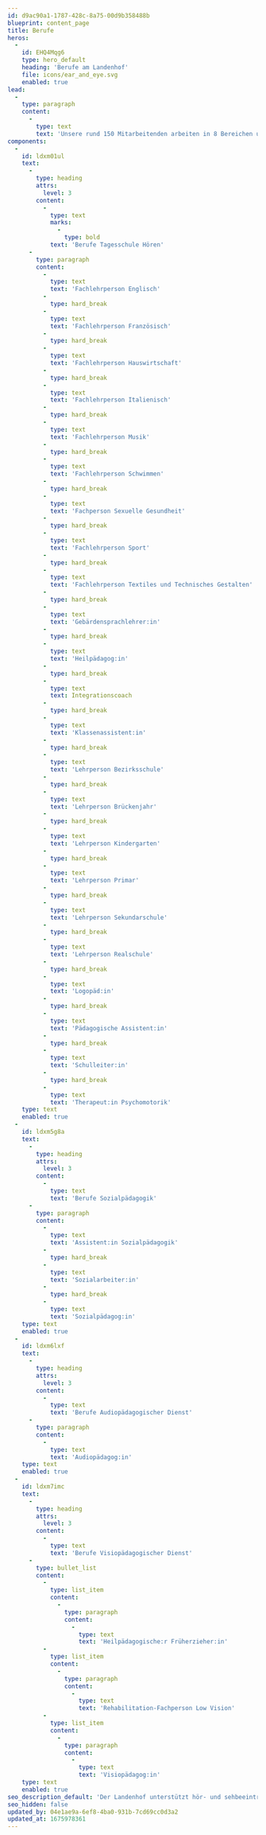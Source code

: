 ```yaml
---
id: d9ac90a1-1787-428c-8a75-00d9b358488b
blueprint: content_page
title: Berufe
heros:
  -
    id: EHQ4Mqg6
    type: hero_default
    heading: 'Berufe am Landenhof'
    file: icons/ear_and_eye.svg
    enabled: true
lead:
  -
    type: paragraph
    content:
      -
        type: text
        text: 'Unsere rund 150 Mitarbeitenden arbeiten in 8 Bereichen und knapp 50 unterschiedlichen Berufen. Sie sind es, die den Landenhof tragen, mitgestalten und prägen.'
components:
  -
    id: ldxm01ul
    text:
      -
        type: heading
        attrs:
          level: 3
        content:
          -
            type: text
            marks:
              -
                type: bold
            text: 'Berufe Tagesschule Hören'
      -
        type: paragraph
        content:
          -
            type: text
            text: 'Fachlehrperson Englisch'
          -
            type: hard_break
          -
            type: text
            text: 'Fachlehrperson Französisch'
          -
            type: hard_break
          -
            type: text
            text: 'Fachlehrperson Hauswirtschaft'
          -
            type: hard_break
          -
            type: text
            text: 'Fachlehrperson Italienisch'
          -
            type: hard_break
          -
            type: text
            text: 'Fachlehrperson Musik'
          -
            type: hard_break
          -
            type: text
            text: 'Fachlehrperson Schwimmen'
          -
            type: hard_break
          -
            type: text
            text: 'Fachperson Sexuelle Gesundheit'
          -
            type: hard_break
          -
            type: text
            text: 'Fachlehrperson Sport'
          -
            type: hard_break
          -
            type: text
            text: 'Fachlehrperson Textiles und Technisches Gestalten'
          -
            type: hard_break
          -
            type: text
            text: 'Gebärdensprachlehrer:in'
          -
            type: hard_break
          -
            type: text
            text: 'Heilpädagog:in'
          -
            type: hard_break
          -
            type: text
            text: Integrationscoach
          -
            type: hard_break
          -
            type: text
            text: 'Klassenassistent:in'
          -
            type: hard_break
          -
            type: text
            text: 'Lehrperson Bezirksschule'
          -
            type: hard_break
          -
            type: text
            text: 'Lehrperson Brückenjahr'
          -
            type: hard_break
          -
            type: text
            text: 'Lehrperson Kindergarten'
          -
            type: hard_break
          -
            type: text
            text: 'Lehrperson Primar'
          -
            type: hard_break
          -
            type: text
            text: 'Lehrperson Sekundarschule'
          -
            type: hard_break
          -
            type: text
            text: 'Lehrperson Realschule'
          -
            type: hard_break
          -
            type: text
            text: 'Logopäd:in'
          -
            type: hard_break
          -
            type: text
            text: 'Pädagogische Assistent:in'
          -
            type: hard_break
          -
            type: text
            text: 'Schulleiter:in'
          -
            type: hard_break
          -
            type: text
            text: 'Therapeut:in Psychomotorik'
    type: text
    enabled: true
  -
    id: ldxm5g8a
    text:
      -
        type: heading
        attrs:
          level: 3
        content:
          -
            type: text
            text: 'Berufe Sozialpädagogik'
      -
        type: paragraph
        content:
          -
            type: text
            text: 'Assistent:in Sozialpädagogik'
          -
            type: hard_break
          -
            type: text
            text: 'Sozialarbeiter:in'
          -
            type: hard_break
          -
            type: text
            text: 'Sozialpädagog:in'
    type: text
    enabled: true
  -
    id: ldxm6lxf
    text:
      -
        type: heading
        attrs:
          level: 3
        content:
          -
            type: text
            text: 'Berufe Audiopädagogischer Dienst'
      -
        type: paragraph
        content:
          -
            type: text
            text: 'Audiopädagog:in'
    type: text
    enabled: true
  -
    id: ldxm7imc
    text:
      -
        type: heading
        attrs:
          level: 3
        content:
          -
            type: text
            text: 'Berufe Visiopädagogischer Dienst'
      -
        type: bullet_list
        content:
          -
            type: list_item
            content:
              -
                type: paragraph
                content:
                  -
                    type: text
                    text: 'Heilpädagogische:r Früherzieher:in'
          -
            type: list_item
            content:
              -
                type: paragraph
                content:
                  -
                    type: text
                    text: 'Rehabilitation-Fachperson Low Vision'
          -
            type: list_item
            content:
              -
                type: paragraph
                content:
                  -
                    type: text
                    text: 'Visiopädagog:in'
    type: text
    enabled: true
seo_description_default: 'Der Landenhof unterstützt hör- und sehbeeinträchtigte Kinder & Jugendliche in ihrem selbstbestimmten Leben durch Förderung ihrer Fähigkeiten & Entwicklung'
seo_hidden: false
updated_by: 04e1ae9a-6ef8-4ba0-931b-7cd69cc0d3a2
updated_at: 1675978361
---
```

